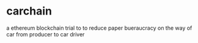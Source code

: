 # carchain
a ethereum blockchain trial to to reduce paper bueraucracy on the way of car from producer to car driver
